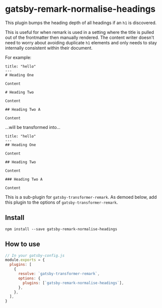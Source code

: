# gatsby-remark-normalise-headings

This plugin bumps the heading depth of all headings if an `h1` is discovered.

This is useful for when remark is used in a setting where the title is pulled out of the frontmatter then manually rendered. The content writer doesn't need to worry about avoiding duplicate `h1` elements and only needs to stay internally consistent within their document.

For example:

```
title: "hello"
---
# Heading One

Content

# Heading Two

Content

## Heading Two A

Content
```

...will be transformed into...

```
title: "hello"
---
## Heading One

Content

## Heading Two

Content

### Heading Two A

Content
```

This is a sub-plugin for `gatsby-transformer-remark`. As demoed below, add this plugin to the options of `gatsby-transformer-remark`.

## Install

`npm install --save gatsby-remark-normalise-headings`

## How to use

```javascript
// In your gatsby-config.js
module.exports = {
  plugins: [
    {
      resolve: `gatsby-transformer-remark`,
      options: {
        plugins: [`gatsby-remark-normalise-headings`],
      },
    },
  ],
}
```

